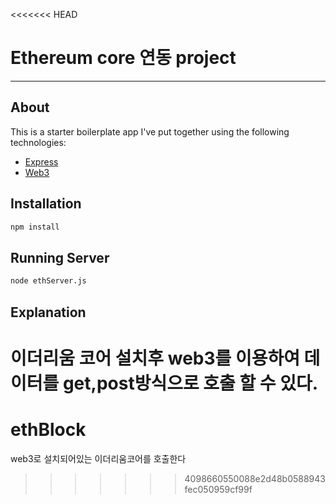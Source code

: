 <<<<<<< HEAD
# Ethereum core 연동 project

---

## About

This is a starter boilerplate app I've put together using the following technologies:

* [Express](http://expressjs.com)
* [Web3](https://web3js.readthedocs.io/en/v1.2.4/)

## Installation

```bash
npm install
```

## Running Server

```bash
node ethServer.js
```

## Explanation

이더리움 코어 설치후 web3를 이용하여 데이터를 get,post방식으로 호출 할 수 있다.
=======
# ethBlock
web3로 설치되어있는 이더리움코어를 호출한다
>>>>>>> 4098660550088e2d48b0588943fec050959cf99f

